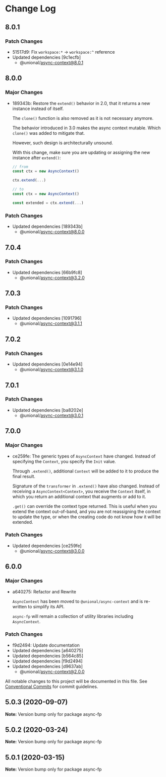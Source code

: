 # Change Log

## 8.0.1

### Patch Changes

- 51517d9: Fix `workspace:*` -> `workspace:^` reference
- Updated dependencies [9c1ecfb]
  - @unional/async-context@8.0.1

## 8.0.0

### Major Changes

- 189343b: Restore the `extend()` behavior in 2.0,
  that it returns a new instance instead of itself.

  The `clone()` function is also removed as it is not necessary anymore.

  The behavior introduced in 3.0 makes the async context mutable.
  Which `clone()` was added to mitigate that.

  However, such design is architecturally unsound.

  With this change, make sure you are updating or assigning the new instance after `extend()`:

  ```ts
  // from
  const ctx = new AsyncContext()

  ctx.extend(...)

  // to
  const ctx = new AsyncContext()

  const extended = ctx.extend(...)
  ```

### Patch Changes

- Updated dependencies [189343b]
  - @unional/async-context@8.0.0

## 7.0.4

### Patch Changes

- Updated dependencies [66b9fc8]
  - @unional/async-context@3.2.0

## 7.0.3

### Patch Changes

- Updated dependencies [1091796]
  - @unional/async-context@3.1.1

## 7.0.2

### Patch Changes

- Updated dependencies [0e14e94]
  - @unional/async-context@3.1.0

## 7.0.1

### Patch Changes

- Updated dependencies [ba8202e]
  - @unional/async-context@3.0.1

## 7.0.0

### Major Changes

- ce259fe: The generic types of `AsyncContext` have changed.
  Instead of specifying the `Context`, you specify the `Init` value.

  Through `.extend()`, additional `Context` will be added to it to produce the final result.

  Signature of the `transformer` in `.extend()` have also changed.
  Instead of receiving a `AsyncContext<Context>`, you receive the `Context` itself,
  in which you return an additional context that augments or add to it.

  `.get()` can override the context type returned.
  This is useful when you extend the context out-of-band,
  and you are not reassigning the context to update the type,
  or when the creating code do not know how it will be extended.

### Patch Changes

- Updated dependencies [ce259fe]
  - @unional/async-context@3.0.0

## 6.0.0

### Major Changes

- a640275: Refactor and Rewrite

  `AsyncContext` has been moved to `@unional/async-context` and is re-written to simplify its API.

  `async-fp` will remain a collection of utility libraries including `AsyncContext`.

### Patch Changes

- f9d2494: Update documentation
- Updated dependencies [a640275]
- Updated dependencies [b564c85]
- Updated dependencies [f9d2494]
- Updated dependencies [d9637ab]
  - @unional/async-context@2.0.0

All notable changes to this project will be documented in this file.
See [Conventional Commits](https://conventionalcommits.org) for commit guidelines.

## 5.0.3 (2020-09-07)

**Note:** Version bump only for package async-fp

## 5.0.2 (2020-03-24)

**Note:** Version bump only for package async-fp

## 5.0.1 (2020-03-15)

**Note:** Version bump only for package async-fp

